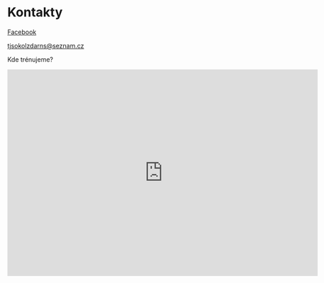 
# Kontakty

[Facebook](https://www.facebook.com/MGTJSokolZdar/)

[tjsokolzdarns@seznam.cz](mailto:tjsokolzdarns@seznam.cz)

Kde trénujeme?

<iframe style="border:none" src="https://frame.mapy.cz/s/favekesohu" width="700" height="466" frameborder="0"></iframe>
